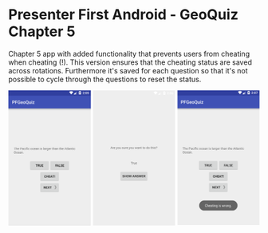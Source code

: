# Presenter First Android - GeoQuiz Chapter 5

Chapter 5 app with added functionality that prevents users from cheating when cheating (!). This version ensures that the cheating status are saved across rotations. Furthermore it's saved for each question so that it's not possible to cycle through the questions to reset the status.

![Screenshots](screenshots.png?raw=true)
